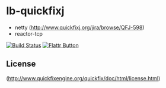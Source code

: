 lb-quickfixj
============

- netty (http://www.quickfixj.org/jira/browse/QFJ-598)
- reactor-tcp

[![Build Status](https://travis-ci.org/lburgazzoli/lb-quickfixj.png?branch=master)](https://travis-ci.org/lburgazzoli/lb-quickfixj)
[![Flattr Button](http://api.flattr.com/button/button-compact-static-100x17.png "Flattr This!")](https://github.com/lburgazzoli/lb-quickfixj "lb-quickfixj")

## License
(http://www.quickfixengine.org/quickfix/doc/html/license.html)


